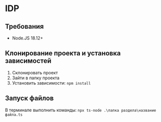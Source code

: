 # IDP

## Требования

- Node.JS 18.12+

## Клонирование проекта и установка зависимостей

1. Склонировать проект
2. Зайти в папку проекта
3. Установить зависимости: `npm install`

## Запуск файлов

В терминале выполнить команды: `npx ts-node .\папка раздела\название файла.ts`


